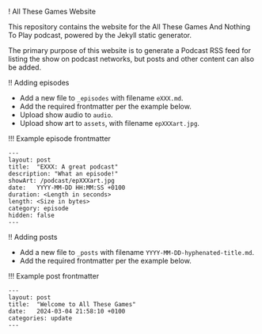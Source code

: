 ! All These Games Website

This repository contains the website for the All These Games And Nothing To Play podcast, powered by the Jekyll static generator.

The primary purpose of this website is to generate a Podcast RSS feed for listing the show on podcast networks, but posts and other content can also be added.

!! Adding episodes

* Add a new file to `_episodes` with filename `eXXX.md`.
* Add the required frontmatter per the example below.
* Upload show audio to `audio`.
* Upload show art to `assets`, with filename `epXXXart.jpg`.

!!! Example episode frontmatter

```
---
layout: post
title:  "EXXX: A great podcast"
description: "What an episode!"
showArt: /podcast/epXXXart.jpg
date:   YYYY-MM-DD HH:MM:SS +0100
duration: <Length in seconds>
length: <Size in bytes>
category: episode
hidden: false
---
```

!! Adding posts

* Add a new file to `_posts` with filename `YYYY-MM-DD-hyphenated-title.md`.
* Add the required frontmatter per the example below.

!!! Example post frontmatter

```
---
layout: post
title:  "Welcome to All These Games"
date:   2024-03-04 21:58:10 +0100
categories: update
---
```